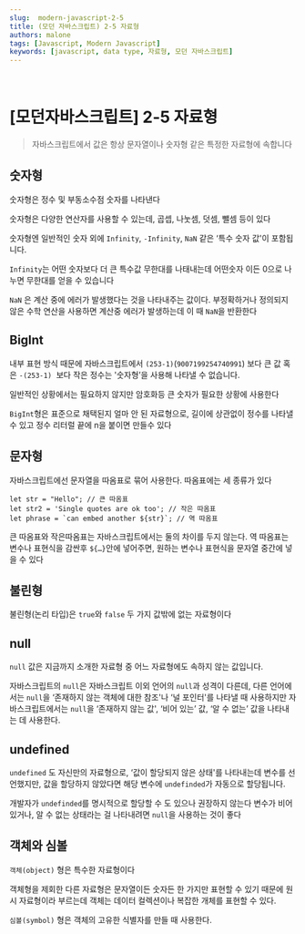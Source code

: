 ```yaml
---
slug:  modern-javascript-2-5
title: (모던 자바스크립트) 2-5 자료형
authors: malone
tags: [Javascript, Modern Javascript]
keywords: [javascript, data type, 자료형, 모던 자바스크립트]
---
```

<br/>

# [모던자바스크립트] 2-5 자료형

> 자바스크립트에서 값은 항상 문자열이나 숫자형 같은 특정한 자료형에 속합니다
> 

## 숫자형

숫자형은 정수 및 부동소수점 숫자를 나타낸다

숫자형은 다양한 연산자를 사용할 수 있는데, 곱셉, 나눗셈, 덧셈, 뺄셈 등이 있다

숫자형엔 일반적인 숫자 외에 `Infinity`, `-Infinity`, `NaN` 같은 ‘특수 숫자 값'이 포함됩니다.

`Infinity`는 어떤 숫자보다 더 큰 특수값 무한대를 나태내는데 어떤숫자 이든 0으로 나누면 무한대를 얻을 수 있습니다

`NaN` 은 계산 중에 에러가 발생했다는 것을 나타내주는 값이다. 부정확하거나 정의되지 않은 수학 연산을 사용하면 계산중 에러가 발생하는데 이 때 `NaN`을 반환한다

## BigInt

내부 표현 방식 때문에 자바스크립트에서 `(253-1)`(`9007199254740991`) 보다 큰 값 혹은 `-(253-1)`
 보다 작은 정수는 '숫자형’을 사용해 나타낼 수 없습니다.

일반적인 상황에서는 필요하지 않지만 암호화등 큰 숫자가 필요한 상황에 사용한다

`BigInt`형은 표준으로 채택된지 얼마 안 된 자료형으로, 길이에 상관없이 정수를 나타낼수 있고 정수 리터럴 끝에 n을 붙이면 만들수 있다

## 문자형

자바스크립트에선 문자열을 따옴표로 묶어 사용한다. 따옴표에는 세 종류가 있다

```tsx
let str = "Hello"; // 큰 따옴표
let str2 = 'Single quotes are ok too'; // 작은 따옴표
let phrase = `can embed another ${str}`; // 역 따옴표
```

큰 따옴표와 작은따옴표는 자바스크립트에서는 둘의 차이를 두지 않는다. 역 따옴표는 변수나 표현식을 감싼후 `${…}`안에 넣어주면, 원하는 변수나 표현식을 문자열 중간에 넣을 수 있다

## 불린형

불린형(논리 타입)은 `true`와 `false` 두 가지 값밖에 없는 자료형이다

## null

`null` 값은 지금까지 소개한 자료형 중 어느 자료형에도 속하지 않는 값입니다.

자바스크립트의 `null`은 자바스크립트 이외 언어의 `null`과 성격이 다른데, 다른 언어에서는 `null`을 ‘존재하지 않는 객체에 대한 참조'나 ‘널 포인터'를 나타낼 때 사용하지만 자바스크립트에서는 `null`을 ‘존재하지 않는 값', ‘비어 있는’ 값, ‘알 수 없는’ 값을 나타내는 데 사용한다.

## undefined

`undefined` 도 자신만의 자료형으로, ‘값이 할당되지 않은 상태'를 나타내는데 변수를 선언했지만, 값을 할당하지 않았다면 해당 변수에 `undefinded`가 자동으로 할당됩니다.

개발자가 `undefinded`를 명시적으로 할당할 수 도 있으나 권장하지 않는다 변수가 비어있거나, 알 수 없는 상태라는 걸 나타내려면 `null`을 사용하는 것이 좋다

## 객체와 심볼

`객체(object)` 형은 특수한 자료형이다

객체형을 제회한 다른 자료형은 문자열이든 숫자든 한 가지만 표현할 수 있기 때문에 원시 자료형이라 부르는데 객체는 데이터 컬렉션이나 복잡한 개체를 표현할 수 있다.

`심볼(symbol)` 형은 객체의 고유한 식별자를 만들 때 사용한다.